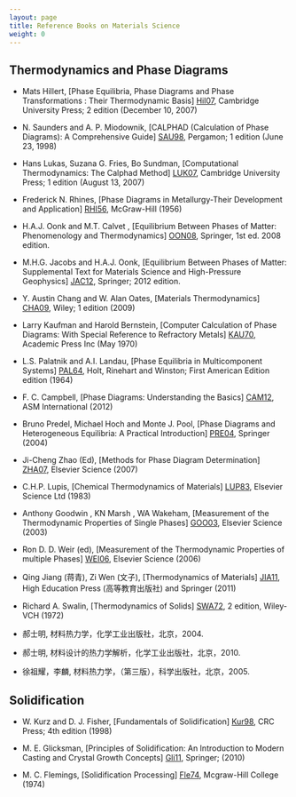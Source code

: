 ```yaml
---
layout: page
title: Reference Books on Materials Science
weight: 0
---
```


## Thermodynamics and Phase Diagrams

- Mats Hillert, [Phase Equilibria, Phase Diagrams and Phase Transformations : Their Thermodynamic Basis] [Hil07], Cambridge University Press; 2 edition (December 10, 2007)

[Hil07]: https://www.amazon.com/Phase-Equilibria-Diagrams-Transformations-Thermodynamic/dp/0521853516/ref=sr_1_1?s=books&ie=UTF8&qid=1345088657&sr=1-1

- N. Saunders and A. P. Miodownik, [CALPHAD (Calculation of Phase Diagrams): A Comprehensive Guide] [SAU98], Pergamon; 1 edition (June 23, 1998)

[SAU98]: https://www.amazon.com/CALPHAD-Calculation-Phase-Diagrams-Comprehensive/dp/0080421296/ref=sr_1_1?s=books&ie=UTF8&qid=1345089011&sr=1-1

- Hans Lukas, Suzana G. Fries, Bo Sundman, [Computational Thermodynamics: The Calphad Method] [LUK07], Cambridge University Press; 1 edition (August 13, 2007) 

[LUK07]: https://www.amazon.com/Computational-Thermodynamics-Calphad-Hans-Lukas/dp/0521868114/ref=sr_1_1?s=books&ie=UTF8&qid=1345089151&sr=1-1

-  Frederick N. Rhines, [Phase Diagrams in Metallurgy-Their Development and Application] [RHI56], McGraw-Hill (1956) 

[RHI56]: https://www.amazon.com/Phase-Diagrams-Metallurgy-Development-Application/dp/0070520704/ref=sr_1_2?s=books&ie=UTF8&qid=1500570487&sr=1-2

-  H.A.J. Oonk and M.T. Calvet , [Equilibrium Between Phases of Matter: Phenomenology and Thermodynamics] [OON08], Springer, 1st ed. 2008 edition. 

[OON08]: https://www.amazon.com/Equilibrium-Between-Phases-Matter-Thermodynamics/dp/9048175429/ref=sr_1_1?s=books&ie=UTF8&qid=1345090929&sr=1-1

-  M.H.G. Jacobs and H.A.J. Oonk, [Equilibrium Between Phases of Matter: Supplemental Text for Materials Science and High-Pressure Geophysics] [JAC12], Springer; 2012 edition.  

[JAC12]: https://www.amazon.com/Equilibrium-Between-Phases-Matter-Thermodynamics/dp/9048175429/ref=sr_1_1?s=books&ie=UTF8&qid=1345090929&sr=1-1

-  Y. Austin Chang and W. Alan Oates, [Materials Thermodynamics] [CHA09], Wiley; 1 edition (2009)  

[CHA09]: https://www.amazon.com/Materials-Thermodynamics-Wiley-Processing-Engineering/dp/0470484144/ref=sr_1_2?s=books&ie=UTF8&qid=1345091218&sr=1-2

-  Larry Kaufman and Harold Bernstein, [Computer Calculation of Phase Diagrams: With Special Reference to Refractory Metals] [KAU70], Academic Press Inc (May 1970)   

[KAU70]: https://www.amazon.com/Computer-Calculation-Phase-Diagrams-Refractory/dp/012402050X/ref=sr_1_1?s=books&ie=UTF8&qid=1345091421&sr=1-1

-  L.S. Palatnik and A.I. Landau, [Phase Equilibria in Multicomponent Systems] [PAL64], Holt, Rinehart and Winston; First American Edition edition (1964) 

[PAL64]: https://www.amazon.com/Equilibria-Multicomponent-Systems-Landau-Palatnik/dp/B003PXTPMI/ref=sr_1_1?s=books&ie=UTF8&qid=1345091980&sr=1-1

-  F. C. Campbell, [Phase Diagrams: Understanding the Basics] [CAM12], ASM International (2012) 

[CAM12]: https://www.amazon.com/Phase-Diagrams-Understanding-F-Campbell/dp/1615038353/ref=sr_1_1?s=books&ie=UTF8&qid=1345123894&sr=1-1

-  Bruno Predel, Michael Hoch and Monte J. Pool, [Phase Diagrams and Heterogeneous Equilibria: A Practical Introduction] [PRE04], Springer (2004) 

[PRE04]: https://www.amazon.com/Phase-Diagrams-Heterogeneous-Equilibria-Introduction/dp/3642057276/ref=sr_1_20?s=books&ie=UTF8&qid=1345124091&sr=1-20

-  Ji-Cheng Zhao (Ed), [Methods for Phase Diagram Determination] [ZHA07], Elsevier Science (2007)

[ZHA07]: https://www.amazon.com/Methods-Phase-Diagram-Determination-Ji-Cheng/dp/0080446299/ref=sr_1_fkmr0_1?s=books&ie=UTF8&qid=1345124547&sr=1-1

-  C.H.P. Lupis, [Chemical Thermodynamics of Materials] [LUP83], Elsevier Science Ltd (1983) 

[LUP83]: https://www.amazon.com/Chemical-Thermodynamics-Materials-C-H-P-Lupis/dp/0444007792/ref=sr_1_1?s=books&ie=UTF8&qid=1345263241&sr=1-1

-  Anthony Goodwin , KN Marsh , WA Wakeham, [Measurement of the Thermodynamic Properties of Single Phases] [GOO03], Elsevier Science (2003)  

[GOO03]: https://www.amazon.com/Measurement-Thermodynamic-Propertie*perimental-Thermodynamics/dp/0444509313/ref=sr_1_1?s=books&ie=UTF8&qid=1345516653&sr=1-1

-  Ron D. D. Weir (ed), [Measurement of the Thermodynamic Properties of multiple Phases] [WEI06], Elsevier Science (2006) 

[WEI06]: https://www.amazon.com/Measurement-Thermodynamic-Propertie*perimental-Thermodynamics/dp/0444519777

-  Qing Jiang (蒋青), Zi Wen (文子), [Thermodynamics of Materials] [JIA11], High Education Press (高等教育出版社) and Springer (2011) 

[JIA11]: https://www.amazon.com/Thermodynamics-Materials-Qing-Jiang/dp/3642147178

-  Richard A. Swalin, [Thermodynamics of Solids] [SWA72], 2 edition, Wiley-VCH (1972)

[SWA72]: https://www.amazon.com/Thermodynamics-Solids-2nd-Richard-Swalin/dp/0471838543

-  郝士明, 材料热力学，化学工业出版社，北京，2004.

-  郝士明, 材料设计的热力学解析，化学工业出版社，北京，2010.

-  徐祖耀，李麟, 材料热力学，（第三版），科学出版社，北京，2005.

## Solidification

- W. Kurz and D. J. Fisher, [Fundamentals of Solidification] [Kur98], CRC Press; 4th edition (1998)

[Kur98]: https://amazon.com/Fundamentals-Solidification-W-Kurz/dp/0878498044/ref=sr_1_1

- M. E. Glicksman, [Principles of Solidification: An Introduction to Modern Casting and Crystal Growth Concepts] [Gli11], Springer; (2010)

[Gli11]: https://amazon.com/Principles-Solidification-Introduction-Casting-Concepts/dp/1441973435/ref=sr_1_2

- M. C. Flemings, [Solidification Processing] [Fle74], Mcgraw-Hill College (1974)

[Fle74]: https://www.amazon.com/Solidification-Processing-Materials-Science-Engineering/dp/007021283X/ref=sr_1_sc_1